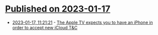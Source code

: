 # [Published on 2023-01-17](index.md)

* [2023-01-17, 11:21:21](https://news.ycombinator.com/item?id=34411277) - [The Apple TV expects you to have an iPhone in order to accept new iCloud T&C](https://9to5mac.com/2023/01/16/apple-tv-iphone-required/)
